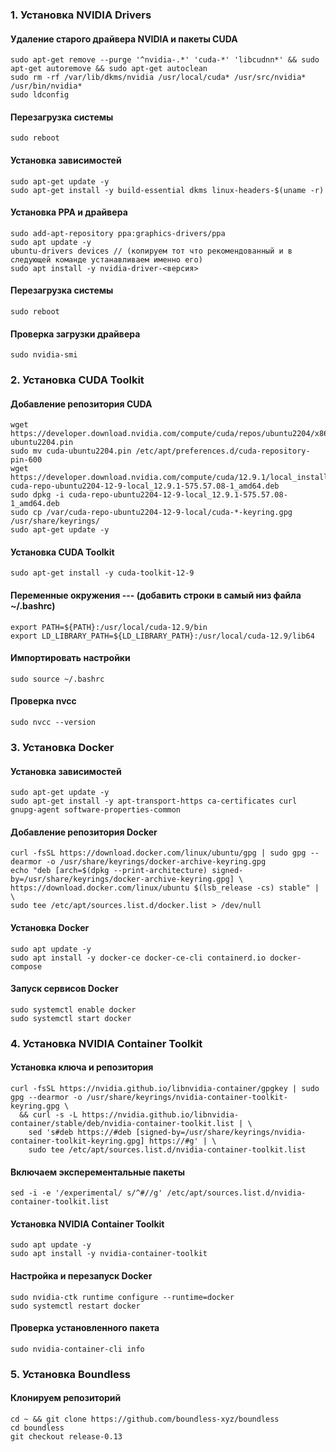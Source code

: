 ### 1. Установка NVIDIA Drivers

#### Удаление старого драйвера NVIDIA и пакеты CUDA
```
sudo apt-get remove --purge '^nvidia-.*' 'cuda-*' 'libcudnn*' && sudo apt-get autoremove && sudo apt-get autoclean
sudo rm -rf /var/lib/dkms/nvidia /usr/local/cuda* /usr/src/nvidia* /usr/bin/nvidia*
sudo ldconfig
```

#### Перезагрузка системы
```
sudo reboot
```

#### Установка зависимостей
```
sudo apt-get update -y
sudo apt-get install -y build-essential dkms linux-headers-$(uname -r)
```

#### Установка PPA и драйвера
```
sudo add-apt-repository ppa:graphics-drivers/ppa
sudo apt update -y
ubuntu-drivers devices // (копируем тот что рекомендованный и в следующей команде устанавливаем именно его)
sudo apt install -y nvidia-driver-<версия>
```

#### Перезагрузка системы
```
sudo reboot
```

#### Проверка загрузки драйвера
```
sudo nvidia-smi
```

### 2. Установка CUDA Toolkit

#### Добавление репозитория CUDA
```
wget https://developer.download.nvidia.com/compute/cuda/repos/ubuntu2204/x86_64/cuda-ubuntu2204.pin
sudo mv cuda-ubuntu2204.pin /etc/apt/preferences.d/cuda-repository-pin-600
wget https://developer.download.nvidia.com/compute/cuda/12.9.1/local_installers/\
cuda-repo-ubuntu2204-12-9-local_12.9.1-575.57.08-1_amd64.deb
sudo dpkg -i cuda-repo-ubuntu2204-12-9-local_12.9.1-575.57.08-1_amd64.deb
sudo cp /var/cuda-repo-ubuntu2204-12-9-local/cuda-*-keyring.gpg /usr/share/keyrings/
sudo apt-get update -y
```

#### Установка CUDA Toolkit
```
sudo apt-get install -y cuda-toolkit-12-9
```

#### Переменные окружения  --- (добавить строки в самый низ файла ~/.bashrc)
```
export PATH=${PATH}:/usr/local/cuda-12.9/bin
export LD_LIBRARY_PATH=${LD_LIBRARY_PATH}:/usr/local/cuda-12.9/lib64
```

#### Импортировать настройки
```
sudo source ~/.bashrc
```

#### Проверка nvcc
```
sudo nvcc --version
```

### 3. Установка Docker

#### Установка зависимостей
```
sudo apt-get update -y
sudo apt-get install -y apt-transport-https ca-certificates curl gnupg-agent software-properties-common
```

#### Добавление репозитория Docker
```
curl -fsSL https://download.docker.com/linux/ubuntu/gpg | sudo gpg --dearmor -o /usr/share/keyrings/docker-archive-keyring.gpg
echo "deb [arch=$(dpkg --print-architecture) signed-by=/usr/share/keyrings/docker-archive-keyring.gpg] \
https://download.docker.com/linux/ubuntu $(lsb_release -cs) stable" | \
sudo tee /etc/apt/sources.list.d/docker.list > /dev/null
```

#### Установка Docker
```
sudo apt update -y
sudo apt install -y docker-ce docker-ce-cli containerd.io docker-compose
```

#### Запуск сервисов Docker
```
sudo systemctl enable docker
sudo systemctl start docker
```

### 4. Установка NVIDIA Container Toolkit

#### Установка ключа и репозитория
```
curl -fsSL https://nvidia.github.io/libnvidia-container/gpgkey | sudo gpg --dearmor -o /usr/share/keyrings/nvidia-container-toolkit-keyring.gpg \
  && curl -s -L https://nvidia.github.io/libnvidia-container/stable/deb/nvidia-container-toolkit.list | \
    sed 's#deb https://#deb [signed-by=/usr/share/keyrings/nvidia-container-toolkit-keyring.gpg] https://#g' | \
    sudo tee /etc/apt/sources.list.d/nvidia-container-toolkit.list
```

#### Включаем эксперементальные пакеты
```
sed -i -e '/experimental/ s/^#//g' /etc/apt/sources.list.d/nvidia-container-toolkit.list
```

#### Установка NVIDIA Container Toolkit
```
sudo apt update -y
sudo apt install -y nvidia-container-toolkit
```

#### Настройка и перезапуск Docker
```
sudo nvidia-ctk runtime configure --runtime=docker
sudo systemctl restart docker
```

#### Проверка установленного пакета
```
sudo nvidia-container-cli info
```

### 5. Установка Boundless

#### Клонируем репозиторий
```
cd ~ && git clone https://github.com/boundless-xyz/boundless
cd boundless
git checkout release-0.13
```

